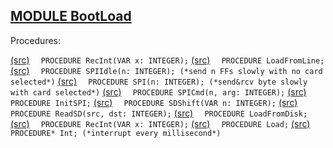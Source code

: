
## [MODULE BootLoad](https://github.com/io-core/System/blob/main/BootLoad.Mod)

Procedures:

[(src)](https://github.com/io-core/System/blob/main/BootLoad.Mod#L19) `  PROCEDURE RecInt(VAR x: INTEGER);`
[(src)](https://github.com/io-core/System/blob/main/BootLoad.Mod#L29) `  PROCEDURE LoadFromLine;`
[(src)](https://github.com/io-core/System/blob/main/BootLoad.Mod#L41) `  PROCEDURE SPIIdle(n: INTEGER); (*send n FFs slowly with no card selected*)`
[(src)](https://github.com/io-core/System/blob/main/BootLoad.Mod#L48) `  PROCEDURE SPI(n: INTEGER); (*send&rcv byte slowly with card selected*)`
[(src)](https://github.com/io-core/System/blob/main/BootLoad.Mod#L53) `  PROCEDURE SPICmd(n, arg: INTEGER);`
[(src)](https://github.com/io-core/System/blob/main/BootLoad.Mod#L65) `  PROCEDURE InitSPI;`
[(src)](https://github.com/io-core/System/blob/main/BootLoad.Mod#L82) `  PROCEDURE SDShift(VAR n: INTEGER);`
[(src)](https://github.com/io-core/System/blob/main/BootLoad.Mod#L90) `  PROCEDURE ReadSD(src, dst: INTEGER);`
[(src)](https://github.com/io-core/System/blob/main/BootLoad.Mod#L104) `  PROCEDURE LoadFromDisk;`
[(src)](https://github.com/io-core/System/blob/main/BootLoad.Mod#L131) `  PROCEDURE RecInt(VAR x: INTEGER);`
[(src)](https://github.com/io-core/System/blob/main/BootLoad.Mod#L141) `  PROCEDURE Load;`
[(src)](https://github.com/io-core/System/blob/main/BootLoad.Mod#L190) `  PROCEDURE* Int; (*interrupt every millisecond*)`
